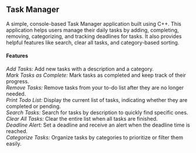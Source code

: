 ## Task Manager
A simple, console-based Task Manager application built using C++. This application helps users manage their daily tasks by adding, completing, removing, categorizing, and tracking deadlines for tasks. It also provides helpful features like search, clear all tasks, and category-based sorting.  

#### Features
*Add Tasks:* Add new tasks with a description and a category.  
*Mark Tasks as Complete:* Mark tasks as completed and keep track of their progress.  
*Remove Tasks:* Remove tasks from your to-do list after they are no longer needed.  
*Print Todo List:* Display the current list of tasks, indicating whether they are completed or pending.  
*Search Tasks:* Search for tasks by description to quickly find specific ones.  
*Clear All Tasks:* Clear the entire list when all tasks are finished.  
*Deadline Alert:* Set a deadline and receive an alert when the deadline time is reached.  
*Categorize Tasks:* Organize tasks by categories to prioritize or filter them easily.  

